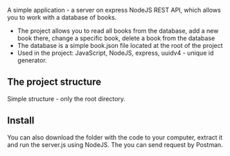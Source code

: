 A simple application - a server on express NodeJS REST API, which allows you to work with a database of books.


- The project allows you to read all books from the database, add a new book there, change a specific book, delete a book from the database
- The database is a simple book.json file located at the root of the project
- Used in the project: JavaScript, NodeJS, express, uuidv4 - unique id generator.


## The project structure

Simple structure - only the root directory.

## Install

You can also download the folder with the code to your computer, extract it and run the server.js using NodeJS. The you can send request by Postman.
